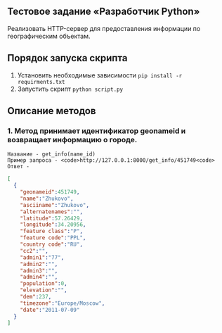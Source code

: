## Тестовое задание «Разработчик Python»
Реализовать HTTP-сервер для предоставления информации по географическим объектам.

## Порядок запуска скрипта
1. Установить необходимые зависимости <code>pip install -r requirments.txt</code>
2. Запустить скрипт <code>python script.py</code>

## Описание методов

### 1. Метод принимает идентификатор geonameid и возвращает информацию о городе.
```
Название - get_info(name_id)
Пример запроса - <code>http://127.0.0.1:8000/get_info/451749<code>
Ответ - 
```
```json
[
  {
    "geonameid":451749,
    "name":"Zhukovo",
    "asciiname":"Zhukovo",
    "alternatenames":"",
    "latitude":57.26429,
    "longitude":34.20956,
    "feature class":"P",
    "feature code":"PPL",
    "country code":"RU",
    "cc2":"",
    "admin1":"77",
    "admin2":"",
    "admin3":"",
    "admin4":"",
    "population":0,
    "elevation":"",
    "dem":237,
    "timezone":"Europe/Moscow",
    "date":"2011-07-09"
  }
]
```
